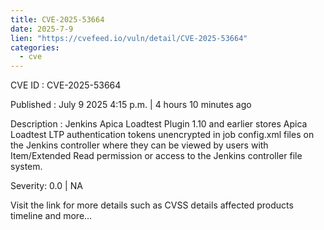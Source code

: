 ```yaml
--- 
title: CVE-2025-53664
date: 2025-7-9
lien: "https://cvefeed.io/vuln/detail/CVE-2025-53664"
categories:
  - cve
---
```


CVE ID : CVE-2025-53664

Published :  July 9
2025
4:15 p.m. | 4 hours
10 minutes ago

Description : Jenkins Apica Loadtest Plugin 1.10 and earlier stores Apica Loadtest LTP authentication tokens unencrypted in job config.xml files on the Jenkins controller
where they can be viewed by users with Item/Extended Read permission or access to the Jenkins controller file system.

Severity: 0.0 | NA

Visit the link for more details
such as CVSS details
affected products
timeline
and more...
